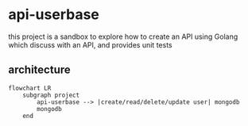 # api-userbase

this project is a sandbox to explore how to create an API using Golang which discuss with an API, 
and provides unit tests

## architecture

```mermaid
flowchart LR
    subgraph project
        api-userbase --> |create/read/delete/update user| mongodb
        mongodb
    end

```
